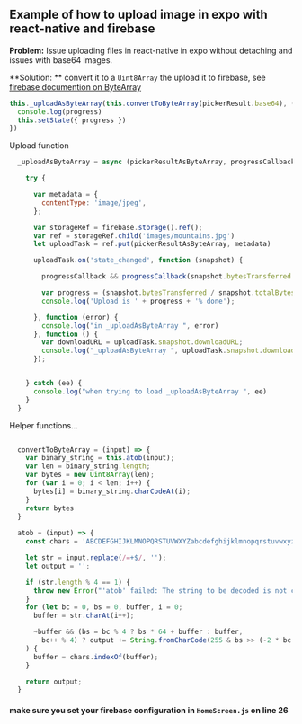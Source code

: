 ## Example of how to upload image in expo with react-native and firebase

**Problem:** Issue uploading files in react-native in expo without detaching and issues with base64 images.

**Solution: ** convert it to a `Uint8Array` the upload it to firebase, see [firebase documention on ByteArray](https://firebase.google.com/docs/storage/web/upload-files#upload_from_a_string) 

```javascript
this._uploadAsByteArray(this.convertToByteArray(pickerResult.base64), (progress) => {
  console.log(progress)
  this.setState({ progress })
})
```
Upload function
```Javascript
  _uploadAsByteArray = async (pickerResultAsByteArray, progressCallback) => {

    try {

      var metadata = {
        contentType: 'image/jpeg',
      };

      var storageRef = firebase.storage().ref();
      var ref = storageRef.child('images/mountains.jpg')
      let uploadTask = ref.put(pickerResultAsByteArray, metadata)

      uploadTask.on('state_changed', function (snapshot) {

        progressCallback && progressCallback(snapshot.bytesTransferred / snapshot.totalBytes)

        var progress = (snapshot.bytesTransferred / snapshot.totalBytes) * 100;
        console.log('Upload is ' + progress + '% done');

      }, function (error) {
        console.log("in _uploadAsByteArray ", error)
      }, function () {
        var downloadURL = uploadTask.snapshot.downloadURL;
        console.log("_uploadAsByteArray ", uploadTask.snapshot.downloadURL)
      });


    } catch (ee) {
      console.log("when trying to load _uploadAsByteArray ", ee)
    }
  }
```  
Helper functions...

```Javascript

  convertToByteArray = (input) => {
    var binary_string = this.atob(input);
    var len = binary_string.length;
    var bytes = new Uint8Array(len);
    for (var i = 0; i < len; i++) {
      bytes[i] = binary_string.charCodeAt(i);
    }
    return bytes
  }
  
  atob = (input) => {
    const chars = 'ABCDEFGHIJKLMNOPQRSTUVWXYZabcdefghijklmnopqrstuvwxyz0123456789+/=';

    let str = input.replace(/=+$/, '');
    let output = '';

    if (str.length % 4 == 1) {
      throw new Error("'atob' failed: The string to be decoded is not correctly encoded.");
    }
    for (let bc = 0, bs = 0, buffer, i = 0;
      buffer = str.charAt(i++);

      ~buffer && (bs = bc % 4 ? bs * 64 + buffer : buffer,
        bc++ % 4) ? output += String.fromCharCode(255 & bs >> (-2 * bc & 6)) : 0
    ) {
      buffer = chars.indexOf(buffer);
    }

    return output;
  }
```  
          

#### make sure you set your firebase configuration in `HomeScreen.js` on line 26
